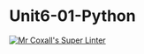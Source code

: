 # Unit6-01-Python

[![Mr Coxall's Super Linter](https://github.com/ICS3U-Programming-ChristopherD/Unit6-01-Python/workflows/Mr%20Coxall's%20Super%20Linter/badge.svg)](https://github.com/ICS3U-Programming-ChristopherD/Unit6-01-Python/actions/)

